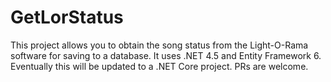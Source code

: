 # GetLorStatus
This project allows you to obtain the song status from the Light-O-Rama software for saving to a database. It uses .NET 4.5 and Entity Framework 6. Eventually this will be updated to a .NET Core project. PRs are welcome.
